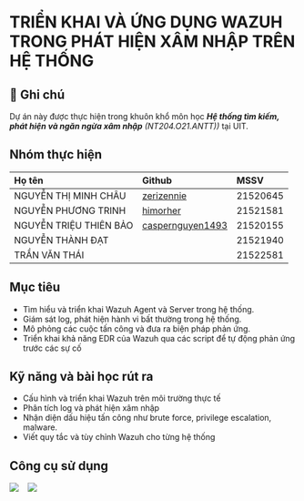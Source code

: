 # TRIỂN KHAI VÀ ỨNG DỤNG WAZUH TRONG PHÁT HIỆN XÂM NHẬP TRÊN HỆ THỐNG

## 📌 Ghi chú
Dự án này được thực hiện trong khuôn khổ môn học ***Hệ thống tìm kiếm, phát hiện và ngăn ngừa xâm nhập*** *(NT204.O21.ANTT))* tại UIT.

## Nhóm thực hiện 
| Họ tên | Github | MSSV |
| :--- | :--- | :--- |
| NGUYỄN THỊ MINH CHÂU | [zerizennie](https://github.com/zerizennie) | 21520645 |
| NGUYỄN PHƯƠNG TRINH | [himorher](https://github.com/himorher) | 21521581 |
| NGUYỄN TRIỆU THIÊN BẢO | [caspernguyen1493](https://github.com/caspernguyen1493) | 21520155 |
| NGUYỄN THÀNH ĐẠT | | 21521940 |
| TRẦN VĂN THÁI | | 21522581 |

## Mục tiêu
- Tìm hiểu và triển khai Wazuh Agent và Server trong hệ thống. 
- Giám sát log, phát hiện hành vi bất thường trong hệ thống.
- Mô phỏng các cuộc tấn công và đưa ra biện pháp phản ứng.
- Triển khai khả năng EDR của Wazuh qua các script để tự động phản ứng trước các sự cố 

## Kỹ năng và bài học rút ra
- Cấu hình và triển khai Wazuh trên môi trường thực tế
- Phân tích log và phát hiện xâm nhập
- Nhận diện dấu hiệu tấn công như brute force, privilege escalation, malware.
- Viết quy tắc và tùy chỉnh Wazuh cho từng hệ thống

## Công cụ sử dụng
<img src="https://img.shields.io/badge/-VMware-607078?style=for-the-badge&logo=vmware&logoColor=white" />&nbsp;&nbsp;&nbsp;&nbsp;<img src="https://img.shields.io/badge/-Wazuh-0055A4?style=for-the-badge&logo=wazuh&logoColor=white" />
